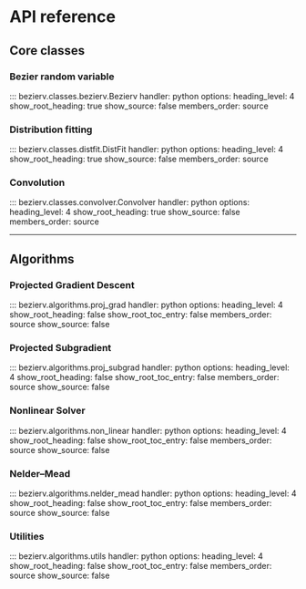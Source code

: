 # API reference

## Core classes

### Bezier random variable
::: bezierv.classes.bezierv.Bezierv
    handler: python
    options:
      heading_level: 4
      show_root_heading: true
      show_source: false
      members_order: source

### Distribution fitting
::: bezierv.classes.distfit.DistFit
    handler: python
    options:
      heading_level: 4
      show_root_heading: true
      show_source: false
      members_order: source

### Convolution
::: bezierv.classes.convolver.Convolver
    handler: python
    options:
      heading_level: 4
      show_root_heading: true
      show_source: false
      members_order: source

---

## Algorithms

### Projected Gradient Descent
::: bezierv.algorithms.proj_grad
    handler: python
    options:
      heading_level: 4
      show_root_heading: false
      show_root_toc_entry: false
      members_order: source
      show_source: false

### Projected Subgradient
::: bezierv.algorithms.proj_subgrad
    handler: python
    options:
      heading_level: 4
      show_root_heading: false
      show_root_toc_entry: false
      members_order: source
      show_source: false

### Nonlinear Solver
::: bezierv.algorithms.non_linear
    handler: python
    options:
      heading_level: 4
      show_root_heading: false
      show_root_toc_entry: false
      members_order: source
      show_source: false

### Nelder–Mead
::: bezierv.algorithms.nelder_mead
    handler: python
    options:
      heading_level: 4
      show_root_heading: false
      show_root_toc_entry: false
      members_order: source
      show_source: false

### Utilities
::: bezierv.algorithms.utils
    handler: python
    options:
      heading_level: 4
      show_root_heading: false
      show_root_toc_entry: false
      members_order: source
      show_source: false